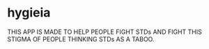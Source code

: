# hygieia
THIS APP IS MADE TO HELP PEOPLE FIGHT STDs AND FIGHT THIS STIGMA OF PEOPLE THINKING STDs AS A TABOO.
